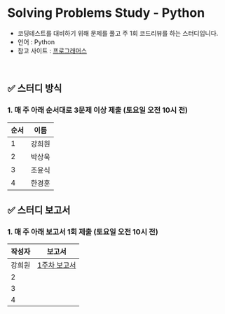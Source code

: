 # Solving Problems Study - Python

- 코딩테스트를 대비하기 위해 문제를 풀고 주 1회 코드리뷰를 하는 스터디입니다.
- 언어 : Python
- 참고 사이트 : [프로그래머스](https://programmers.co.kr/)

<br>
<p>
</p>

## ✅ 스터디 방식

### 1. 매 주 아래 순서대로 3문제 이상 제출 (토요일 오전 10시 전)
  
|순서|이름|
|---|------|
|1|강희원|
|2|박상욱|
|3|조윤식|
|4|한경훈|

## ✅ 스터디 보고서

### 1. 매 주 아래 보고서 1회 제출 (토요일 오전 10시 전)
  
|작성자|보고서|
|---|------|
|강희원|[1주차 보고서](https://github.com/cielo98/ROKEY_CL2_TM1/blob/main/%ED%8C%8C%EC%9D%B4%EC%8D%AC%20%EC%8A%A4%ED%84%B0%EB%94%94_1%EC%A3%BC%EC%B0%A8.odt)|
|2||
|3||
|4||
